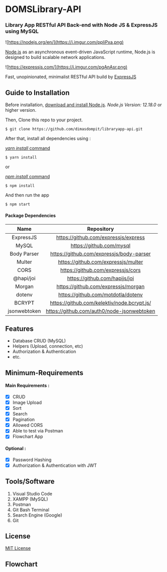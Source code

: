 # DOMSLibrary-API

### Library App RESTful API Back-end with Node JS & ExpressJS using MySQL

![https://nodejs.org/en/](https://i.imgur.com/ppliPxa.png)

[Node.js](https://nodejs.org/en/) as an asynchronous event-driven JavaScript runtime, Node.js is designed to build scalable network applications.

![https://expressjs.com/](https://i.imgur.com/pgAnAsr.png)

Fast, unopinionated, minimalist RESTful API build by [ExpressJS](https://expressjs.com/)

## Guide to Installation
Before installation, [download and install Node.js](https://nodejs.org/en/download/). *Node.js Version: 12.18.0* or higher version.

Then, Clone this repo to your project.
```
$ git clone https://github.com/dimasdompit/libraryapp-api.git
```

After that, install all dependencies using : 

[*yarn install* command](https://classic.yarnpkg.com/en/docs/install/#windows-stable)
```
$ yarn install
```

or

[*npm install* command](https://docs.npmjs.com/cli/install#:~:text=npm%20install%20(in%20package%20directory,directory)%20as%20a%20global%20package.)
```
$ npm install
```

And then run the app
```
$ npm start
```

#### Package Dependencies

|   Name    |              Repository              | 
|:---------:|:------------------------------------:| 
| ExpressJS | https://github.com/expressjs/express | 
|   MySQL   | https://github.com/mysql | 
|   Body Parser   | https://github.com/expressjs/body-parser |
|   Multer   | https://github.com/expressjs/multer |
|   CORS   | https://github.com/expressjs/cors |
|   @hapi/joi   | https://github.com/hapijs/joi |
|   Morgan   | https://github.com/expressjs/morgan |
|   dotenv   | https://github.com/motdotla/dotenv |
|   BCRYPT   | https://github.com/kelektiv/node.bcrypt.js/ |
|   jsonwebtoken   | https://github.com/auth0/node-jsonwebtoken |

## Features
* Database CRUD (MySQL)
* Helpers (Upload, connection, etc)
* Authorization & Authentication
* etc.

## Minimum-Requirements
#### Main Requirements :
- [x] CRUD
- [x] Image Upload
- [x] Sort
- [x] Search
- [x] Pagination
- [x] Allowed CORS
- [x] Able to test via Postman
- [x] Flowchart App

#### Optional :
- [x] Password Hashing
- [x] Authorization & Authentication with JWT

## Tools/Software
1. Visual Studio Code
2. XAMPP (MySQL)
3. Postman
4. Git Bash Terminal
6. Search Engine (Google)
7. Git

## License
[MIT License](https://github.com/dimasdompit/libraryapp-api/blob/master/LICENSE)

## Flowchart

